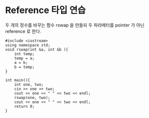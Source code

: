 
# Reference 타입 연습

두 개의 정수를 바꾸는 함수 rswap 을 만들되 두 파라메터를 pointer 가 아닌 reference 로 한다.

```
#include <iostream>
using namespace std;
void rswap(int &a, int &b ){
	int temp;
	temp = a;
	a = b;
	b = temp;
}

int main(){
    int one, two;
    cin >> one >> two;
    cout << one << " " << two << endl;
    rswap(one, two);
    cout << one << " " << two << endl;
    return 0;
}

```